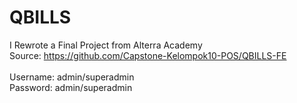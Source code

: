 # QBILLS

I Rewrote a Final Project from Alterra Academy <br/> Source: https://github.com/Capstone-Kelompok10-POS/QBILLS-FE <br/><br/> Username: admin/superadmin <br/> Password: admin/superadmin
